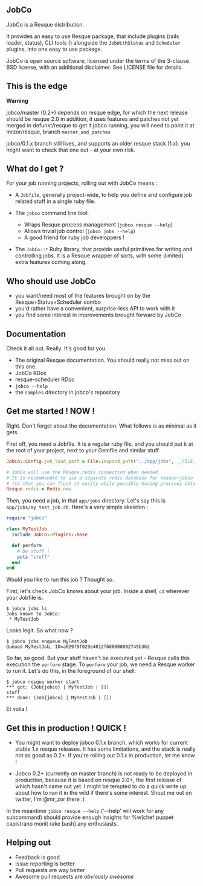 ## JobCo

JobCo is a Resque distribution.

It provides an easy to use Resque package, that include plugins (rails loader, status), CLI tools () alongside the `JobWithStatus` and `Scheduler` plugins,
into one easy to use package.

JobCo is open source software, licensed under the terms of the 3-clause BSD license, with an additional disclaimer. See LICENSE file for details.

## This is the edge

**Warning**

jobco/master (0.2+) depends on resque edge, for which the next release should be resque 2.0
in addition, it uses features and patches not yet merged in defunkt/resque
to get it jobco running, you will need to point it at mrzor/resque, branch `master_and_patches`

jobco/0.1.x branch still lives, and supports an older resque stack (1.x). you might want to check that
one out - at your own risk.

## What do I get ?

For your job running projects, rolling out with JobCo means :

* A `Jobfile`, generally project-wide, to help you define and configure
  job related stuff in a single ruby file.

* The `jobco` command line tool:
  * Wraps Resque process management (`jobco resque --help`)
  * Allows trivial job control (`jobco jobs --help`)
  * A good friend for ruby job developpers !

* The `JobCo::*` Ruby library, that provide useful primitives for writing and
  controlling jobs. It is a Resque wrapper of sorts, with some (limited) extra features
  coming along.

## Who should use JobCo

* you want/need most of the features brought on by the Resque+Status+Scheduler combo
* you'd rather have a convenient, surprise-less API to work with it
* you find some interest in improvements brought forward by JobCo

## Documentation

Check it all out. Really. It's good for you.

* The original Resque documentation. You should really not miss out on this one.
* JobCo RDoc
* resque-scheduler RDoc
* `jobco --help`
* the `samples` directory in jobco's repository

## Get me started ! NOW !

Right. Don't forget about the documentation. What follows is as minimal as it gets.

First off, you need a Jobfile. It is a regular ruby file, and you should put it at the root of your project, next to your Gemfile and similar stuff.

~~~ruby
JobCo::Config.job_load_path = File::expand_path("../app/jobs", __FILE__)

# JobCo will use the Resque.redis connection when needed
# It is recommended to use a separate redis database for resque+jobco
# (so that you can flush it easily while possibly having precious data elsewhere in redis)
Resque.redis = Redis.new
~~~

Then, you need a job, in that `app/jobs` directory. Let's say this is `app/jobs/my_test_job.rb`. Here's a very simple skeleton :

~~~ruby
require "jobco"

class MyTestJob
  include JobCo::Plugins::Base

  def perform
    # Do stuff !
    puts "stuff"
  end
end
~~~

Would you like to run this job ? Thought so.

First, let's check JobCo knows about your job. Inside a shell, `cd` wherever your Jobfile is.

~~~
$ jobco jobs ls
Jobs known to JobCo:
 * MyTestJob
~~~

Looks legit. So what now ?

~~~
$ jobco jobs enqueue MyTestJob
Queued MyTestJob, ID=a029f9f029e4012f680608002749b362
~~~

So far, so good. But your stuff haven't be executed yet - Resque calls this execution the `perform` stage. To `perform` your job, we need a Resque worker to run it. Let's do this, in the foreground of our shell:

~~~
$ jobco resque worker start
*** got: (Job{jobco} | MyTestJob | [])
stuff
*** done: (Job{jobco} | MyTestJob | [])
~~~

Et voila !

## Get this in production ! QUICK !

* You might want to deploy jobco 0.1.x branch, which works for current stable 1.x resque releases. It has some limitations, and the stack is really not as good as 0.2+. If you're rolling out 0.1.x in production, let me know !

* Jobco 0.2+ (currently on master branch) is not ready to be deployed in production, because it is based on resque 2.0+, the first
release of which hasn't came out yet. I might be tempted to do a quick write up about how to run it in the wild if there's some interest. Shout me out on twitter, I'm @mr_zor there :)

In the meantime `jobco resque --help` ('--help' will work for any subcommand) should provide enough insights for %w[chef puppet capistrano monit rake bash].any enthusiasts.

## Helping out

* Feedback is good
* Issue reporting is better
* Pull requests are way better
* Awesome pull requests are *obviously awesome*
